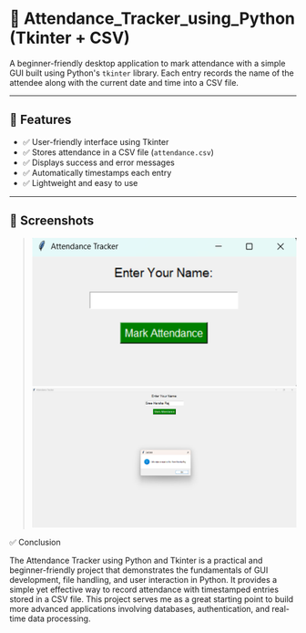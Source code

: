 # 📝 Attendance_Tracker_using_Python (Tkinter + CSV)

A beginner-friendly desktop application to mark attendance with a simple GUI built using Python's `tkinter` library. Each entry records the name of the attendee along with the current date and time into a CSV file.

---

## 📌 Features

- ✅ User-friendly interface using Tkinter
- ✅ Stores attendance in a CSV file (`attendance.csv`)
- ✅ Displays success and error messages
- ✅ Automatically timestamps each entry
- ✅ Lightweight and easy to use

---

## 📸 Screenshots

>![image alt](https://github.com/HarshaRaj165/Attendance_Tracker_Using_Python/blob/3e5edcc518298d6427c93fec0db5e3d790ed90c1/Screenshot.png)
> ![image alt](https://github.com/HarshaRaj165/Attendance_Tracker_Using_Python/blob/f4eea3f9750786eaa29bd0cb8d220c1f7a606fcd/Scrrenshot_Output.png)

✅ Conclusion

The Attendance Tracker using Python and Tkinter is a practical and beginner-friendly project that demonstrates the fundamentals of GUI development, file handling, and user interaction in Python. It provides a simple yet effective way to record attendance with timestamped entries stored in a CSV file. This project serves me as a great starting point  to build more advanced applications involving databases, authentication, and real-time data processing.
